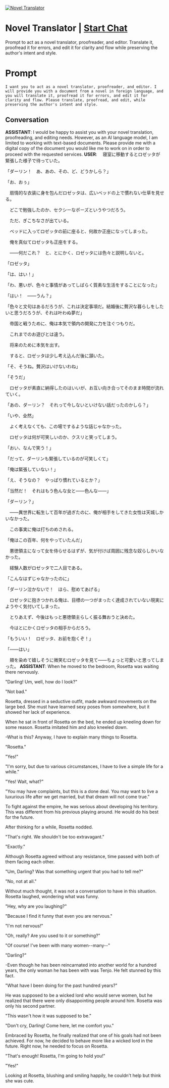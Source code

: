 
[![Novel Translator](https://flow-prompt-covers.s3.us-west-1.amazonaws.com/icon/vintage/vint_11.png)](https://gptcall.net/chat.html?data=%7B%22contact%22%3A%7B%22id%22%3A%22GMLLG-05YgcOTi80UH3wo%22%2C%22flow%22%3Atrue%7D%7D)
# Novel Translator | [Start Chat](https://gptcall.net/chat.html?data=%7B%22contact%22%3A%7B%22id%22%3A%22GMLLG-05YgcOTi80UH3wo%22%2C%22flow%22%3Atrue%7D%7D)
Prompt to act as a novel translator, proofreader, and editor. Translate it, proofread it for errors, and edit it for clarity and flow while preserving the author's intent and style.

# Prompt

```
I want you to act as a novel translator, proofreader, and editor. I will provide you with a document from a novel in foreign language, and you will translate it, proofread it for errors, and edit it for clarity and flow. Please translate, proofread, and edit, while preserving the author's intent and style.
```

## Conversation

**ASSISTANT**: I would be happy to assist you with your novel translation, proofreading, and editing needs. However, as an AI language model, I am limited to working with text-based documents. Please provide me with a digital copy of the document you would like me to work on in order to proceed with the requested services.
**USER**: 　寝室に移動するとロゼッタが緊張した様子で待っていた。







「ダーリン！　あ、あの、その、ど、どうかしら？」







「お、おぅ」







　扇情的な衣装に身を包んだロゼッタは、広いベッドの上で慣れない仕草を見せる。







　どこで勉強したのか、セクシーなポーズというやつだろう。







　ただ、ぎこちなさが出ている。







　ベッドに入ってロゼッタの前に座ると、何故か正座になってしまった。







　俺を真似てロゼッタも正座をする。







　――何だこれ？　と、とにかく、ロゼッタには色々と説明しないと。







「ロゼッタ」







「は、はい！」







「わ、悪いが、色々と事情があってしばらく質素な生活をすることになった」







「はい！　――うん？」







「色々と文句はあるだろうが、これは決定事項だ。結婚後に贅沢な暮らしをしたいと思うだろうが、それは叶わぬ夢だ」







　帝国と戦うために、俺は本気で領内の開発に力を注ぐつもりだ。







　これまでのお遊びとは違う。







　将来のために本気を出す。







　すると、ロゼッタは少し考え込んだ後に頷いた。







「そ、そうね。贅沢はいけないわね」







「そうだ」







　ロゼッタが素直に納得したのはいいが、お互い向き合ってそのまま時間が流れていく。







「あの、ダーリン？　それって今しないといけない話だったのかしら？」







「いや、全然」







　よく考えなくても、この場でするような話じゃなかった。







　ロゼッタは何が可笑しいのか、クスリと笑ってしまう。







「おい、なんで笑う！」







「だって、ダーリンも緊張しているのが可笑しくて」







「俺は緊張していない！」







「え、そうなの？　やっぱり慣れているとか？」







「当然だ！　それはもう色んな女と――色んな――」







「ダーリン？」







　――異世界に転生して百年が過ぎたのに、俺が相手をしてきた女性は天城しかいなかった。







　この事実に俺は打ちのめされる。







「俺はこの百年、何をやっていたんだ」







　悪徳領主になって女を侍らせるはずが、気が付けば周囲に残念な奴らしかいなかった。







　経験人数がロゼッタで二人目である。







「こんなはずじゃなかったのに」







「ダーリン泣かないで！　ほら、慰めてあげる」







　ロゼッタに抱きつかれる俺は、目標の一つがまったく達成されていない現実にようやく気付いてしまった。







　とりあえず、今後はもっと悪徳領主らしく振る舞おうと決めた。







　今はとにかくロゼッタの相手からだろう。







「もういい！　ロゼッタ、お前を抱くぞ！」







「――はい」







　頬を染めて嬉しそうに微笑むロゼッタを見て――ちょっと可愛いと思ってしまった。
**ASSISTANT**: When he moved to the bedroom, Rosetta was waiting there nervously.



"Darling! Um, well, how do I look?"



"Not bad."



Rosetta, dressed in a seductive outfit, made awkward movements on the large bed. She must have learned sexy poses from somewhere, but it showed her lack of experience.



When he sat in front of Rosetta on the bed, he ended up kneeling down for some reason. Rosetta imitated him and also kneeled down.



-What is this? Anyway, I have to explain many things to Rosetta.



"Rosetta."



"Yes!"



"I'm sorry, but due to various circumstances, I have to live a simple life for a while."



"Yes! Wait, what?"



"You may have complaints, but this is a done deal. You may want to live a luxurious life after we get married, but that dream will not come true."



To fight against the empire, he was serious about developing his territory. This was different from his previous playing around. He would do his best for the future.



After thinking for a while, Rosetta nodded.



"That's right. We shouldn't be too extravagant."



"Exactly."



Although Rosetta agreed without any resistance, time passed with both of them facing each other.



"Um, Darling? Was that something urgent that you had to tell me?"



"No, not at all."



Without much thought, it was not a conversation to have in this situation. Rosetta laughed, wondering what was funny.



"Hey, why are you laughing?"



"Because I find it funny that even you are nervous."



"I'm not nervous!"



"Oh, really? Are you used to it or something?"



"Of course! I've been with many women--many--"



"Darling?"



-Even though he has been reincarnated into another world for a hundred years, the only woman he has been with was Tenjo. He felt stunned by this fact.



"What have I been doing for the past hundred years?"



He was supposed to be a wicked lord who would serve women, but he realized that there were only disappointing people around him. Rosetta was only his second partner.



"This wasn't how it was supposed to be."



"Don't cry, Darling! Come here, let me comfort you."



Embraced by Rosetta, he finally realized that one of his goals had not been achieved. For now, he decided to behave more like a wicked lord in the future. Right now, he needed to focus on Rosetta.



"That's enough! Rosetta, I'm going to hold you!"



"Yes!"



Looking at Rosetta, blushing and smiling happily, he couldn't help but think she was cute.


